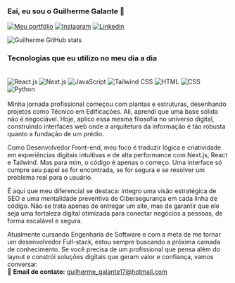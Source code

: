 ### Eai, eu sou o Guilherme Galante 🤙

[![Meu portfólio](https://img.shields.io/badge/website-000000?style=for-the-badge&logo=About.me&logoColor=white)](https://guilhermegalante.dev/) [![Instagram](https://img.shields.io/badge/Instagram-E4405F?style=for-the-badge&logo=instagram&logoColor=white)](https://www.instagram.com/guilherme_galante17/)
[![Linkedin](https://img.shields.io/badge/LinkedIn-0077B5?style=for-the-badge&logo=linkedin&logoColor=white)](https://www.linkedin.com/in/guilherme-galante-368365299/)

![Guilherme GitHub stats](https://github-readme-stats.vercel.app/api?username=GuilhermeGalante&show_icons=true&theme=onedark)

### Tecnologias que eu utilizo no meu dia a dia  

<div style="display: inline_block"><br/>
    <img align= "center" alt="React.js" src="https://img.shields.io/badge/React-20232A?style=for-the-badge&logo=react&logoColor=61DAFB"/>
    <img align= "center" alt="Next.js" src="https://img.shields.io/badge/Next.js-000000?style=for-the-badge&logo=next.js&logoColor=white"/>
    <img align="center" alt="JavaScript" src="https://img.shields.io/badge/JavaScript-F7DF1E?style=for-the-badge&logo=javascript&logoColor=black"/>
    <img align="center" alt="Tailwind CSS" src="https://img.shields.io/badge/Tailwind_CSS-38B2AC?style=for-the-badge&logo=tailwind-css&logoColor=white"/>
    <img align="center" alt="HTML" src="https://img.shields.io/badge/HTML-E34F26?style=for-the-badge&logo=html5&logoColor=white"/>
    <img align="center" alt="CSS" src="https://img.shields.io/badge/CSS-1572B6?style=for-the-badge&logo=css3&logoColor=white"/>
    <img align="center" alt="Python" src="https://img.shields.io/badge/Python-3776AB?style=for-the-badge&logo=python&logoColor=white"/>
</div>  

<br/>
Minha jornada profissional começou com plantas e estruturas, desenhando projetos como Técnico em Edificações. Ali, aprendi que uma base sólida não é negociável. Hoje, aplico essa mesma filosofia no universo digital, construindo interfaces web onde a arquitetura da informação é tão robusta quanto a fundação de um prédio.

Como Desenvolvedor Front-end, meu foco é traduzir lógica e criatividade em experiências digitais intuitivas e de alta performance com Next.js, React e Tailwind. Mas para mim, o código é apenas o começo. Uma interface só cumpre seu papel se for encontrada, se for segura e se resolver um problema real para o usuário.

É aqui que meu diferencial se destaca: integro uma visão estratégica de SEO e uma mentalidade preventiva de Cibersegurança em cada linha de código. Não se trata apenas de entregar um site, mas de garantir que ele seja uma fortaleza digital otimizada para conectar negócios a pessoas, de forma escalável e segura.

Atualmente cursando Engenharia de Software e com a meta de me tornar um desenvolvedor Full-stack, estou sempre buscando a próxima camada de conhecimento. Se você precisa de um profissional que pensa além do layout e constrói soluções digitais que geram valor e confiança, vamos conversar.
<br/>
📩 **Email de contato:** guilherme_galante17@hotmail.com 


